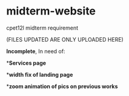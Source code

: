 # midterm-website
cpet12l midterm requirement

(FILES UPDATED ARE ONLY UPLOADED HERE)

<strong>Incomplete</strong>, In need of:

*<strong>Services page</strong>

*<strong>width fix of landing page</strong>

*<strong>zoom animation of pics on previous works</strong>
